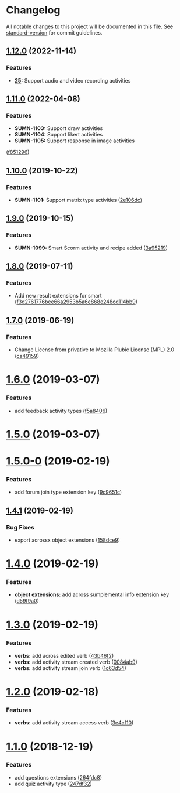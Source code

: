 # Changelog

All notable changes to this project will be documented in this file. See [standard-version](https://github.com/conventional-changelog/standard-version) for commit guidelines.

## [1.12.0](https://github.com/Gradiant/gradiant-xapi-dsl/compare/v1.11.2...v1.12.0) (2022-11-14)


### Features

* **[25](https://github.com/Gradiant/gradiant-xapi-dsl/issues/25):** Support audio and video recording activities


## [1.11.0](https://github.com/Gradiant/gradiant-xapi-dsl/compare/v1.10.0...v1.11.0) (2022-04-08)


### Features

* **SUMN-1103:** Support draw activities
* **SUMN-1104:** Support likert activities 
* **SUMN-1105:** Support response in image activities 

([f851296](https://github.com/Gradiant/gradiant-xapi-dsl/commit/f85129656c06acd3772de7c532b77b6576a33c20))

## [1.10.0](https://github.com/Gradiant/gradiant-xapi-dsl/compare/v1.9.0...v1.10.0) (2019-10-22)


### Features

* **SUMN-1101:** Support matrix type activities ([2e106dc](https://github.com/Gradiant/gradiant-xapi-dsl/commit/2e106dce7899d30d5580151c718b03b9531a4208))

## [1.9.0](https://github.com/Gradiant/gradiant-xapi-dsl/compare/v1.8.0...v1.9.0) (2019-10-15)


### Features

* **SUMN-1099:** Smart Scorm activity and recipe added ([3a95219](https://github.com/Gradiant/gradiant-xapi-dsl/commit/3a95219d0700a115c707aa001659ea22d1be292e))

## [1.8.0](https://github.com/Gradiant/gradiant-xapi-dsl/compare/v1.7.0...v1.8.0) (2019-07-11)


### Features

* Add new result extensions for smart ([f3d2761776bee66a2953b5a6e868e248cd114bb9](https://github.com/Gradiant/gradiant-xapi-dsl/commit/f3d2761776bee66a2953b5a6e868e248cd114bb9))



## [1.7.0](https://github.com/Gradiant/gradiant-xapi-dsl/compare/v1.6.0...v1.7.0) (2019-06-19)


### Features

* Change License from privative to Mozilla Plubic License (MPL) 2.0 ([ca49159](https://github.com/Gradiant/gradiant-xapi-dsl/commit/ca49159))



<a name="1.6.0"></a>
# [1.6.0](https://github.com/Gradiant/gradiant-xapi-dsl/compare/v1.5.0...v1.6.0) (2019-03-07)


### Features

* add feedback activity types ([f5a8406](https://github.com/Gradiant/gradiant-xapi-dsl/commit/f5a8406))



<a name="1.5.0"></a>
# [1.5.0](https://github.com/Gradiant/gradiant-xapi-dsl/compare/v1.5.0-0...v1.5.0) (2019-03-07)



<a name="1.5.0-0"></a>
# [1.5.0-0](https://github.com/Gradiant/gradiant-xapi-dsl/compare/v1.4.1...v1.5.0-0) (2019-02-19)


### Features

* add forum join type extension key ([9c9651c](https://github.com/Gradiant/gradiant-xapi-dsl/commit/9c9651c))



<a name="1.4.1"></a>
## [1.4.1](https://github.com/Gradiant/gradiant-xapi-dsl/compare/v1.4.0...v1.4.1) (2019-02-19)


### Bug Fixes

* export acrossx object extensions ([158dce9](https://github.com/Gradiant/gradiant-xapi-dsl/commit/158dce9))



<a name="1.4.0"></a>
# [1.4.0](https://github.com/Gradiant/gradiant-xapi-dsl/compare/v1.3.0...v1.4.0) (2019-02-19)


### Features

* **object extensions:** add across sumplemental info extension key ([d59f9a0](https://github.com/Gradiant/gradiant-xapi-dsl/commit/d59f9a0))



<a name="1.3.0"></a>
# [1.3.0](https://github.com/Gradiant/gradiant-xapi-dsl/compare/v1.2.0...v1.3.0) (2019-02-19)


### Features

* **verbs:** add across edited verb ([43b46f2](https://github.com/Gradiant/gradiant-xapi-dsl/commit/43b46f2))
* **verbs:** add activity stream created verb ([0084ab9](https://github.com/Gradiant/gradiant-xapi-dsl/commit/0084ab9))
* **verbs:** add activity stream join verb ([1c63d54](https://github.com/Gradiant/gradiant-xapi-dsl/commit/1c63d54))



<a name="1.2.0"></a>
# [1.2.0](https://github.com/Gradiant/gradiant-xapi-dsl/compare/v1.1.0...v1.2.0) (2019-02-18)


### Features

* **verbs:** add activity stream access verb ([3e4cf10](https://github.com/Gradiant/gradiant-xapi-dsl/commit/3e4cf10))



<a name="1.1.0"></a>
# [1.1.0](https://github.com/Gradiant/gradiant-xapi-dsl/compare/v1.0.0...v1.1.0) (2018-12-19)


### Features

* add questions extensions ([264fdc8](https://github.com/Gradiant/gradiant-xapi-dsl/commit/264fdc8))
* add quiz activity type ([247df32](https://github.com/Gradiant/gradiant-xapi-dsl/commit/247df32))
